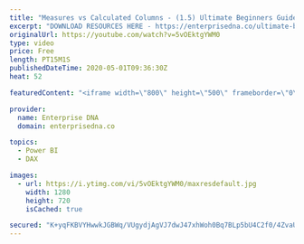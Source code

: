 ```yaml
---
title: "Measures vs Calculated Columns - (1.5) Ultimate Beginners Guide to DAX 2020"
excerpt: "DOWNLOAD RESOURCES HERE - https://enterprisedna.co/ultimate-beginners-guide-to-dax-resource-downloads/ START FROM THE BEGINNING - https://www.youtube.com/playlist?list=PL1myWUzvmmDGmLfty3BDluz8nzme1dZxg  Follow along to the beginners guide DAX tutorials by using the demo data available for download."
originalUrl: https://youtube.com/watch?v=5vOEktgYWM0
type: video
price: Free
length: PT15M1S
publishedDateTime: 2020-05-01T09:36:30Z
heat: 52

featuredContent: "<iframe width=\"800\" height=\"500\" frameborder=\"0\" src=\"https://www.youtube.com/embed/5vOEktgYWM0\" allow=\"accelerometer; autoplay; encrypted-media; gyroscope; picture-in-picture\" allowfullscreen></iframe>"

provider:
  name: Enterprise DNA
  domain: enterprisedna.co

topics:
  - Power BI
  - DAX

images:
  - url: https://i.ytimg.com/vi/5vOEktgYWM0/maxresdefault.jpg
    width: 1280
    height: 720
    isCached: true

secured: "K+yqFKBVYHwwkJGBWq/VUgydjAgVJ7dwJ47xhWoh0Bq7BLp5bU4C2f0/4ZvaUnANZPTimpIX+IZI2DzWmXeUpryhtfeMqyeBXMpopSWUp8edd7IzJOGJ6ThlUK1vVclLNXJG4t4CGXcfBPSXBrzk6Cw6yP9P5FlTvdUolKpYvHGH8hSfbGOJcYV3gm0uljPF2D43E+RTCcm7WF0adXUtaCUbUHCNU0QbQ069CYKL+jj4h6Fwq2ebU6W9BpcizmX1C98cUuxDIVd0yIPwZQ6ZEeZ7NYfqnNVwKkb8SdkM6JfHUVwtqYxd3zdCuWAnOKXE9L8/a/POyp+RVVKb63F5umxOI/d7DviPgdH5TVPagPW8uwiR8QOkQMCWNnni769BUUUlWlBQiCerIMixO8TfTqALMDD4K8jljNGq6dA0fxE=;iQenoLbCcSk/RgmeTTywYA=="
---
```


